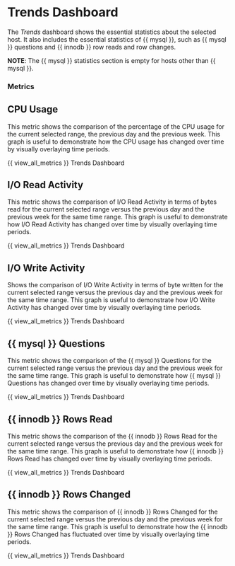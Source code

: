 # Trends Dashboard

The *Trends* dashboard shows the essential statistics about the selected
host. It also includes the essential statistics of {{ mysql }}, such as {{ mysql }}
questions and {{ innodb }} row reads and row changes.

**NOTE**: The {{ mysql }} statistics section is empty for hosts other than {{ mysql }}.

### Metrics

## CPU Usage

This metric shows the comparison of the percentage of the CPU usage for the
current selected range, the previous day and the previous week.
This graph is useful to demonstrate how the CPU usage has changed over time by
visually overlaying time periods.

{{ view_all_metrics }} Trends Dashboard

## I/O Read Activity

This metric shows the comparison of I/O Read Activity in terms of bytes read for
the current selected range versus the previous day and the previous week for the
same time range. This graph is useful to demonstrate how I/O Read Activity has
changed over time by visually overlaying time periods.

{{ view_all_metrics }} Trends Dashboard

## I/O Write Activity

Shows the comparison of I/O Write Activity in terms of byte written for the
current selected range versus the previous day and the previous week for the
same time range. This graph is useful to demonstrate how I/O Write Activity has
changed over time by visually overlaying time periods.

{{ view_all_metrics }} Trends Dashboard

## {{ mysql }} Questions

This metric shows the comparison of the {{ mysql }} Questions for the current
selected range versus the previous day and the previous week for the same time
range. This graph is useful to demonstrate how {{ mysql }} Questions has changed
over time by visually overlaying time periods.

{{ view_all_metrics }} Trends Dashboard

## {{ innodb }} Rows Read

This metric shows the comparison of the {{ innodb }} Rows Read for the current
selected range versus the previous day and the previous week for the same time
range. This graph is useful to demonstrate how {{ innodb }} Rows Read has changed
over time by visually overlaying time periods.

{{ view_all_metrics }} Trends Dashboard

## {{ innodb }} Rows Changed

This metric shows the comparison of {{ innodb }} Rows Changed for the current
selected range versus the previous day and the previous week for the same time
range. This graph is useful to demonstrate how the {{ innodb }} Rows Changed has
fluctuated over time by visually overlaying time periods.

{{ view_all_metrics }} Trends Dashboard
